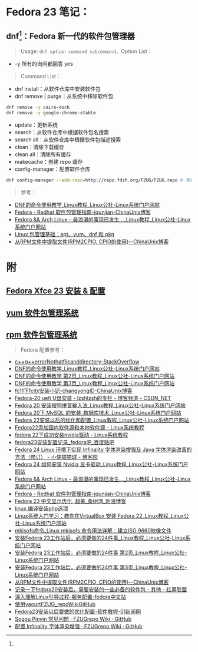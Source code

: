 <link href="../../css/style.css" rel="stylesheet" type="text/css" />

# Fedora 23 笔记：

## dnf[^dnf]：Fedora 新一代的软件包管理器

> Usage: `dnf option command subcommand`，Option List：

+ -y 所有的询问都回答 yes

>  Command List：

+ dnf install：从软件仓库中安装软件包
+ dnf remove | purge：从系统中移除软件包

```Bash
dnf remove -y cairo-dock
dnf remove -y google-chrome-stable
```

+ update：更新系统
+ search：从软件仓库中根据软件包名搜索
+ search all：从软件仓库中根据软件包描述搜索
+ clean：清除下载缓存
+ clean all：清除所有缓存
+ makecache：创建 repo 缓存
+ config-manager：配置软件仓库

```Bash
dnf config-manager --add-repo=http://repo.fdzh.org/FZUG/FZUG.repo # 等效于 dnf install http://repo.fdzh.org/FZUG/free/23/x86_64/fzug-release-23-0.1.noarch.rpm
```

> 参考：

+ [DNF的命令使用教学_Linux教程_Linux公社-Linux系统门户网站](http://www.linuxidc.com/Linux/2015-06/118751.htm)
+ [Fedora - Redhat 软件包管理指南-jqunjian-ChinaUnix博客](https://blog.csdn.net/chen190735341/article/details/43232077)
+ [Fedora && Arch Linux – 最浪漫的事现已发生…_Linux教程_Linux公社-Linux系统门户网站](http://www.linuxidc.com/Linux/2015-08/120923.htm)
+ [Linux 包管理基础：apt、yum、dnf 和 pkg](https://linux.cn/article-8782-1.html)
+ [从RPM文件中提取文件(RPM2CPIO, CPIO的使用)--ChinaUnix博客](http://blog.chinaunix.net/uid-26435987-id-3399279.html)

[^dnf]: 

# 附
## [Fedora Xfce 23 安装 & 配置](install_fedora23_xfce.md)
## [yum 软件包管理系统](../CentOS/centos.md)
## [rpm 软件包管理系统](../CentOS/rpm.md)

> Fedora 配置参考：

<div class="dir">

- [c++g++errorNothatfileanddirectory-StackOverflow](#)
- [DNF的命令使用教学_Linux教程_Linux公社-Linux系统门户网站](#)
- [DNF的命令使用教学 第2页_Linux教程_Linux公社-Linux系统门户网站](#)
- [DNF的命令使用教学 第3页_Linux教程_Linux公社-Linux系统门户网站](#)
- [fc11下fcitx安装小记-changyongID-ChinaUnix博客](#)
- [Fedora-20 uefi U盘安装 - lzshlzsh的专栏 - 博客频道 - CSDN_NET](#)
- [Fedora 20 安装搜狗拼音输入法_Linux教程_Linux公社-Linux系统门户网站](#)
- [Fedora 20下 MySQL 的安装_数据库技术_Linux公社-Linux系统门户网站](#)
- [Fedora 22安装以后的优化和配置_Linux教程_Linux公社-Linux系统门户网站](#)
- [Fedora22添加国内软件源和本地软件源 - Linux系统教程](#)
- [fedora 22下成功安装nvidia驱动 - Linux系统教程](#)
- [fedora23安装配置记录_fedora吧_百度贴吧](#)
- [Fedora 24 Linux 环境下实现 Infinality 字体渲染增强及 Java 字体渲染改善的方法（修订） - 小侠猫猫球 - 博客园](#)
- [Fedora 24 如何安装 Nvidia 显卡驱动_Linux教程_Linux公社-Linux系统门户网站](#)
- [Fedora && Arch Linux – 最浪漫的事现已发生…_Linux教程_Linux公社-Linux系统门户网站](#)
- [Fedora - Redhat 软件包管理指南-jqunjian-ChinaUnix博客](#)
- [Fedora 23 中文显示优化, 超美_桑树湾_新浪博客](#)
- [linux 编译安装php选项](#)
- [Linux系统入门学习：教你在VirtualBox 安装 Fedora 22_Linux教程_Linux公社-Linux系统门户网站](#)
- [mkisofs命令_Linux mkisofs 命令用法详解：建立ISO 9660映像文件](#)
- [安装Fedora 23工作站后，必须要做的24件事_Linux教程_Linux公社-Linux系统门户网站](#)
- [安装Fedora 23工作站后，必须要做的24件事 第2页_Linux教程_Linux公社-Linux系统门户网站](#)
- [安装Fedora 23工作站后，必须要做的24件事 第3页_Linux教程_Linux公社-Linux系统门户网站](#)
- [从RPM文件中提取文件(RPM2CPIO, CPIO的使用)--ChinaUnix博客](#)
- [记录一下fedora20安装后，需要安装的一些必备的软件包 - 其他 - 红黑联盟](#)
- [深入理解Linux引导过程-服务配置-fedora中文站](#)
- [使用yaourtFZUG_repoWikiGitHub](#)
- [Fedora23安装以后要做的优化配置-软件教程-51新闻网](#)
- [Sogou Pinyin 常见问题 · FZUGrepo Wiki · GitHub](#)
- [配置 Infinality 字体渲染增强 · FZUGrepo Wiki · GitHub](#)

</div>

